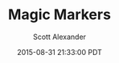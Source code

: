 ---
layout: podcast
title: "Magic Markers"
author: Scott Alexander
description: https://slatestarcodex.com/2015/08/31/magic-markers/
date: 2015-08-31 21:33:00 PDT
length: 2775265
duration: 694
guid: magic-markers
---